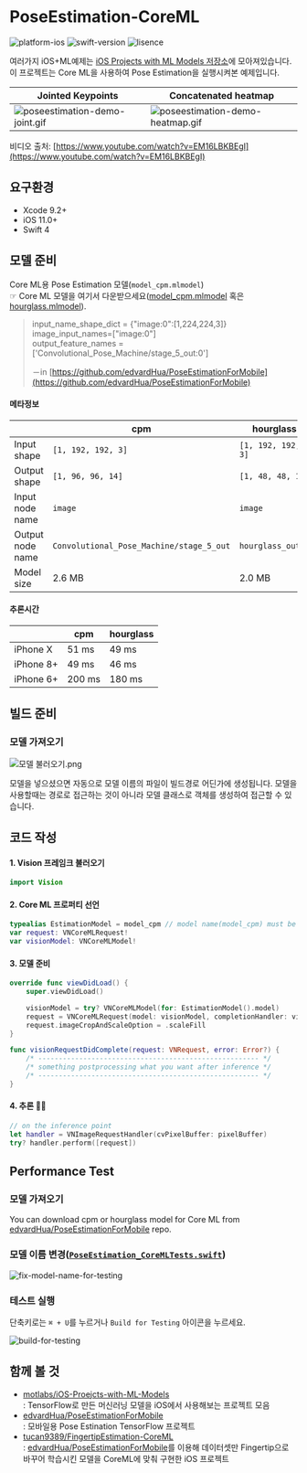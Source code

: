 

# PoseEstimation-CoreML

![platform-ios](https://img.shields.io/badge/platform-ios-lightgrey.svg)
![swift-version](https://img.shields.io/badge/swift-4-red.svg)
![lisence](https://img.shields.io/badge/license-MIT-black.svg)

여러가지 iOS+ML예제는 [iOS Projects with ML Models 저장소](https://github.com/motlabs/iOS-Proejcts-with-ML-Models)에 모아져있습니다.<br>
이 프로젝트는 Core ML을 사용하여 Pose Estimation을 실행시켜본 예제입니다. <br>

| Jointed Keypoints                                            | Concatenated heatmap                                         |
| ------------------------------------------------------------ | ------------------------------------------------------------ |
| ![poseestimation-demo-joint.gif](https://github.com/tucan9389/PoseEstimation-CoreML/blob/master/resource/180801-poseestimation-demo.gif?raw=true) | ![poseestimation-demo-heatmap.gif](https://github.com/tucan9389/PoseEstimation-CoreML/blob/master/resource/180914-poseestimation-demo.gif?raw=true) |

비디오 출처: [https://www.youtube.com/watch?v=EM16LBKBEgI](https://www.youtube.com/watch?v=EM16LBKBEgI)

## 요구환경

- Xcode 9.2+
- iOS 11.0+
- Swift 4

## 모델 준비

Core ML용 Pose Estimation 모델(`model_cpm.mlmodel`)<br>
☞ Core ML 모델을 여기서 다운받으세요([model_cpm.mlmodel](https://github.com/edvardHua/PoseEstimationForMobile/tree/master/release/cpm_model) 혹은 [hourglass.mlmodel](https://github.com/edvardHua/PoseEstimationForMobile/blob/master/release/hourglass_model/hourglass.mlmodel)).

> input_name_shape_dict = {"image:0":[1,224,224,3]} image_input_names=["image:0"] <br>output_feature_names = ['Convolutional_Pose_Machine/stage_5_out:0']
>
> －in [https://github.com/edvardHua/PoseEstimationForMobile](https://github.com/edvardHua/PoseEstimationForMobile)

#### 메타정보

|                  | cpm                                      | hourglass          |
| ---------------- | ---------------------------------------- | ------------------ |
| Input shape      | `[1, 192, 192, 3]`                       | `[1, 192, 192, 3]` |
| Output shape     | `[1, 96, 96, 14]`                        | `[1, 48, 48, 14]`  |
| Input node name  | `image`                                  | `image`            |
| Output node name | `Convolutional_Pose_Machine/stage_5_out` | `hourglass_out_3`  |
| Model size       | 2.6 MB                                   | 2.0 MB             |

#### 추론시간

|           | cpm    | hourglass |
| --------- | ------ | --------- |
| iPhone X  | 51 ms  | 49 ms     |
| iPhone 8+ | 49 ms  | 46 ms     |
| iPhone 6+ | 200 ms | 180 ms    |

## 빌드 준비

### 모델 가져오기

![모델 불러오기.png](https://github.com/tucan9389/MobileNetApp-CoreML/blob/master/resource/%EB%AA%A8%EB%8D%B8%20%EB%B6%88%EB%9F%AC%EC%98%A4%EA%B8%B0.png?raw=true)

모델을 넣으셨으면 자동으로 모델 이름의 파일이 빌드경로 어딘가에 생성됩니다. 모델을 사용할때는 경로로 접근하는 것이 아니라 모델 클래스로 객체를 생성하여 접근할 수 있습니다.

## 코드 작성

#### 1. Vision 프레임크 불러오기

```swift
import Vision
```

#### 2. Core ML 프로퍼티 선언

```swift
typealias EstimationModel = model_cpm // model name(model_cpm) must be equal with mlmodel file name
var request: VNCoreMLRequest!
var visionModel: VNCoreMLModel!
```

#### 3. 모델 준비

```swift
override func viewDidLoad() {
    super.viewDidLoad()

    visionModel = try? VNCoreMLModel(for: EstimationModel().model)
	request = VNCoreMLRequest(model: visionModel, completionHandler: visionRequestDidComplete)
	request.imageCropAndScaleOption = .scaleFill
}

func visionRequestDidComplete(request: VNRequest, error: Error?) { 
    /* ------------------------------------------------------ */
    /* something postprocessing what you want after inference */
    /* ------------------------------------------------------ */
}
```

#### 4. 추론 🏃‍♂️

```swift
// on the inference point
let handler = VNImageRequestHandler(cvPixelBuffer: pixelBuffer)
try? handler.perform([request])
```

## Performance Test

### 모델 가져오기

You can download cpm or hourglass model for Core ML from [edvardHua/PoseEstimationForMobile](https://github.com/edvardHua/PoseEstimationForMobile) repo.

### 모델 이름 변경([`PoseEstimation_CoreMLTests.swift`](PoseEstimation-CoreMLTests/PoseEstimation_CoreMLTests.swift))

![fix-model-name-for-testing](/Users/canapio/Project/machine%20learning/MoT%20Labs/github_project/ml-ios-projects/PoseEstimation-CoreML/resource/fix-model-name-for-testing.png)

### 테스트 실행

단축키로는 `⌘ + U`를 누르거나  `Build for Testing` 아이콘을 누르세요.

![build-for-testing](/Users/canapio/Project/machine%20learning/MoT%20Labs/github_project/ml-ios-projects/PoseEstimation-CoreML/resource/build-for-testing.png)

## 함께 볼 것

- [motlabs/iOS-Proejcts-with-ML-Models](https://github.com/motlabs/iOS-Proejcts-with-ML-Models)<br>
  : TensorFlow로 만든 머신러닝 모델을 iOS에서 사용해보는 프로젝트 모음
- [edvardHua/PoseEstimationForMobile](https://github.com/edvardHua/PoseEstimationForMobile)<br>
  : 모바일용 Pose Estination TensorFlow 프로젝트
- [tucan9389/FingertipEstimation-CoreML](https://github.com/tucan9389/FingertipEstimation-CoreML)<br>
  : [edvardHua/PoseEstimationForMobile](https://github.com/edvardHua/PoseEstimationForMobile)를 이용해 데이터셋만 Fingertip으로 바꾸어 학습시킨 모델을 CoreML에 맞춰 구현한 iOS 프로젝트